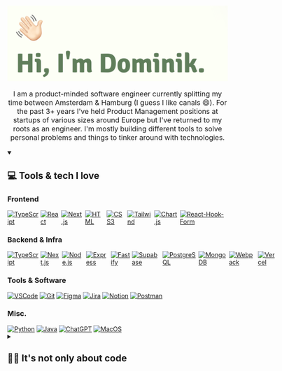 <p align="center">
  <a href="https://github.com/dominikjessen"><img src="https://github.com/dominikjessen/dominikjessen/blob/main/public/CoverImage_GH.png" alt="Hi, I'm Dominik" /></a>
</p>

<p align="center" style="font-size: 16px">
  I am a product-minded software engineer currently splitting my time between Amsterdam & Hamburg (I guess I like canals 😄). For the past 3+ years I've held Product Management positions at startups of various sizes around Europe but I've returned to my roots as an engineer. I'm mostly building different tools to solve personal problems and things to tinker around with technologies.
</p>

<details open>
  <summary><h2>💻 Tools & tech I love</h2></summary>
  
  <h3>Frontend</h3>
  <div style="display: flex; gap: 4px;">
    <a href="https://www.typescriptlang.org/" target="_blank"><img src="https://img.shields.io/badge/typescript-%23007ACC.svg?style=for-the-badge&logo=typescript&logoColor=white" alt="TypeScript" /></a>
    <a href="https://react.dev/" target="_blank"><img src="https://img.shields.io/badge/react-%2320232a.svg?style=for-the-badge&logo=react&logoColor=%2361DAFB" alt="React" /></a>
    <a href="https://nextjs.org/" target="_blank"><img src="https://img.shields.io/badge/Next-black?style=for-the-badge&logo=next.js&logoColor=white" alt="Next.js" /></a>
    <a href="https://www.w3schools.com/html/" target="_blank"><img src="https://img.shields.io/badge/html5-%23E34F26.svg?style=for-the-badge&logo=html5&logoColor=white" alt="HTML" /></a>
    <a href="https://www.w3schools.com/css/" target="_blank"><img src="https://img.shields.io/badge/css3-%231572B6.svg?style=for-the-badge&logo=css3&logoColor=white" alt="CSS3" /></a>
    <a href="https://tailwindcss.com/" target="_blank"><img src="https://img.shields.io/badge/tailwindcss-%2338B2AC.svg?style=for-the-badge&logo=tailwind-css&logoColor=white" alt="Tailwind" /></a>
    <a href="https://www.chartjs.org/" target="_blank"><img src="https://img.shields.io/badge/chart.js-F5788D.svg?style=for-the-badge&logo=chart.js&logoColor=white" alt="Chart.js" /></a>
    <a href="https://www.react-hook-form.com/" target="_blank"><img src="https://img.shields.io/badge/React%20Hook%20Form-%23EC5990.svg?style=for-the-badge&logo=reacthookform&logoColor=white" alt="React-Hook-Form" /></a>
  </div>

  <h3>Backend & Infra</h3>
  <div style="display: flex; gap: 4px;">
    <a href="https://www.typescriptlang.org/" target="_blank"><img src="https://img.shields.io/badge/typescript-%23007ACC.svg?style=for-the-badge&logo=typescript&logoColor=white" alt="TypeScript" /></a>
    <a href="https://nextjs.org/" target="_blank"><img src="https://img.shields.io/badge/Next-black?style=for-the-badge&logo=next.js&logoColor=white" alt="Next.js" /></a>
    <a href="https://nodejs.org/" target="_blank"><img src="https://img.shields.io/badge/node.js-6DA55F?style=for-the-badge&logo=node.js&logoColor=white" alt="Node.js" /></a>
    <a href="https://expressjs.com/" target="_blank"><img src="https://img.shields.io/badge/express.js-%23404d59.svg?style=for-the-badge&logo=express&logoColor=%2361DAFB" alt="Express" /></a>
    <a href="https://fastify.dev/" target="_blank"><img src="https://img.shields.io/badge/fastify-%23000000.svg?style=for-the-badge&logo=fastify&logoColor=white" alt="Fastify" /></a>
    <a href="https://supabase.com/" target="_blank"><img src="https://img.shields.io/badge/Supabase-3ECF8E?style=for-the-badge&logo=supabase&logoColor=white" alt="Supabase" /></a>
    <a href="https://www.postgresql.org/" target="_blank"><img src="https://img.shields.io/badge/postgres-%23316192.svg?style=for-the-badge&logo=postgresql&logoColor=white" alt="PostgreSQL" /></a>
    <a href="https://www.mongodb.com/" target="_blank"><img src="https://img.shields.io/badge/MongoDB-%234ea94b.svg?style=for-the-badge&logo=mongodb&logoColor=white" alt="MongoDB" /></a>
    <a href="https://webpack.js.org/" target="_blank"><img src="https://img.shields.io/badge/webpack-%238DD6F9.svg?style=for-the-badge&logo=webpack&logoColor=black" alt="Webpack"></a>
    <a href="https://vercel.com" target="_blank"><img src="https://img.shields.io/badge/vercel-%23000000.svg?style=for-the-badge&logo=vercel&logoColor=white" alt="Vercel" /></a>
  </div>
  
  <h3>Tools & Software</h3>
  <div style="display: flex; gap: 4px;">
    <a href="https://code.visualstudio.com/" target="_blank"><img src="https://img.shields.io/badge/Visual%20Studio%20Code-0078d7.svg?style=for-the-badge&logo=visual-studio-code&logoColor=white" alt="VSCode" /></a>
    <a href="https://git-scm.com/" target="_blank"><img src="https://img.shields.io/badge/git-%23F05033.svg?style=for-the-badge&logo=git&logoColor=white" alt="Git"></a>
    <a href="https://www.figma.com/" target="_blank"><img src="https://img.shields.io/badge/figma-%23F24E1E.svg?style=for-the-badge&logo=figma&logoColor=white" alt="Figma" /></a>
    <a href="https://www.atlassian.com/software/jira" target="_blank"><img src="https://img.shields.io/badge/jira-%230A0FFF.svg?style=for-the-badge&logo=jira&logoColor=white" alt="Jira" /></a>
    <a href="https://www.notion.so/" target="_blank"><img src="https://img.shields.io/badge/Notion-%23000000.svg?style=for-the-badge&logo=notion&logoColor=white" alt="Notion" /></a>
    <a href="https://www.postman.com/" target="_blank"><img src="https://img.shields.io/badge/Postman-FF6C37?style=for-the-badge&logo=postman&logoColor=white" alt="Postman"></a>
  </div>

  <h3>Misc.</h3>
  <div style="display: flex; gap: 4px;">
    <a href="https://www.python.org/" target="_blank"><img src="https://img.shields.io/badge/python-3670A0?style=for-the-badge&logo=python&logoColor=ffdd54" alt="Python"></a>
    <a href="https://en.wikipedia.org/wiki/Java_(programming_language)" target="_blank"><img src="https://img.shields.io/badge/java-%23ED8B00.svg?style=for-the-badge&logo=openjdk&logoColor=white" alt="Java"></a>
    <a href="https://chat.openai.com/" target="_blank"><img src="https://img.shields.io/badge/chatGPT-74aa9c?style=for-the-badge&logo=openai&logoColor=white" alt="ChatGPT"></a>
    <a href="https://www.apple.com/macos/ventura/" target="_blank"><img src="https://img.shields.io/badge/mac%20os-000000?style=for-the-badge&logo=macos&logoColor=F0F0F0" alt="MacOS" /></a>
  </div>
</details>

<details>
  <summary><h2>🕺🏼 It's not only about code</h2></summary>
  <h3>Currently I am...</h3>
  <ul>
    <li>Watching - One Piece Live Action on Netflix</li>
    <li>Playing - Octopath Traveler 2 on Switch</li>
    <li>Listening to - Jungle by Petit Biscuit</li>
    <li>Reading - Project Hail Mary by Andy Weir</li>
    <li>Sipping - 1 cup of coffee a day</li>
  </ul>
</details>
